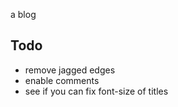 a blog


## Todo
 - remove jagged edges
 - enable comments
 - see if you can fix font-size of titles
